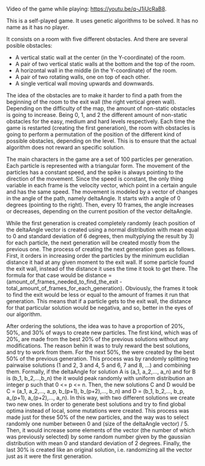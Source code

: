Video of the game while playing: https://youtu.be/q-J1iUcRaB8.

This is a self-played game. It uses genetic algorithms to be solved. It has no name as it has no player.

It consists on a room with five different obstacles. And there are several posible obstacles:
-  A vertical static wall at the center (in the Y-coordinate) of the room.
-  A pair of two vertical static walls at the bottom and the top of the room.
-  A horizontal wall in the middle (in the Y-coordinate) of the room.
-  A pair of two rotating walls, one on top of each other.
-  A single vertical wall moving upwards and downwards.

The idea of the obstacles are to make it harder to find a path from the beginning of the room to the exit wall (the right vertical green wall). Depending on the difficulty of the map, the amount of non-static obstacles is going to increase. Being 0, 1, and 2 the different amount of non-static obstacles for the easy, medium and hard levels respectively. Each time the game is restarted (creating the first generation), the room with obstacles is going to perform a permutation of the position of the different kind of possible obstacles, depending on the level. This is to ensure that the actual algorithm does not reward an specific solution. 

The main characters in the game are a set of 100 particles per generation. Each particle is represented with a triangular form. The movement of the particles has a constant speed, and the spike is always pointing to the direction of the movement. Since the speed is constant, the only thing variable in each frame is the velocity vector, which point in a certain angule and has the same speed. The movement is modeled by a vector of changes in the angle of the path, namely deltaAngle. It starts with a angle of 0 degrees (pointing to the right). Then, every 10 frames, the angle increases or decreases, depending on the current position of the vector deltaAngle. 

While the first generation is created completely randomly (each position of the deltaAngle vector is created using a normal distribution with mean equal to 0 and standard deviation of 6 degrees, then multyplying the result by 3) for each particle, the next generation will be created mostly from the previous one. The process of creating the next generation goes as follows. First, it orders in increasing order the particles by the minimum euclidian distance it had at any given moment to the exit wall. If some particle found the exit wall, instead of the distance it uses the time it took to get there. The formula for that case would be distance = (amount_of_frames_needed_to_find_the_exit - total_amount_of_frames_for_each_generation). Obviously, the frames it took to find the exit would be less or equal to the amount of frames it run that generation. This means that if a particle gets to the exit wall, the distance for that particular solution would be negativa, and so, better in the eyes of our algorithm. 

After ordering the solutions, the idea was to have a proportion of 20%, 50%, and 30% of ways to create new particles. The first kind, which was of 20%, are made from the best 20% of the previous solutions without any modifications. The reason behin it was to truly reward the best solutions, and try to work from them. For the next 50%, the were created by the best 50% of the previous generation. This process was by randomly splitting two pairwaise solutions (1 and 2, 3 and 4, 5 and 6, 7 and 8, ...) and combining them. Formally, if the deltaAngle for solution A is (a_1, a_2,..., a_n) and for B is (b_1, b_2,...,b_n) the it would peak randomly with uniform distribution an integer p such that 0 <= p <= n. Then, the new solutions C and D would be C = (a_1, a_2,..., a_p, b_(p+1), b_(p+2),..., b_n) and D = (b_1, b_2,..., b_p, a_(p+1), a_(p+2),..., a_n). In this way, with two different solutions we create two new ones. In order to generate best solutions and try to find global optima instead of local, some mutations were created. This process was made just for these 50% of the new particles, and the way was to select randomly one number between 0 and (size of the deltaAngle vector) / 5. Then, it would increase some elements of the vector (the number of which was previously selected) by some random number given by the gaussian distribution with mean 0 and standard deviation of 2 degrees. Finally, the last 30% is created like an original solution, i.e. randomizing all the vector just as it were the first generation. 


